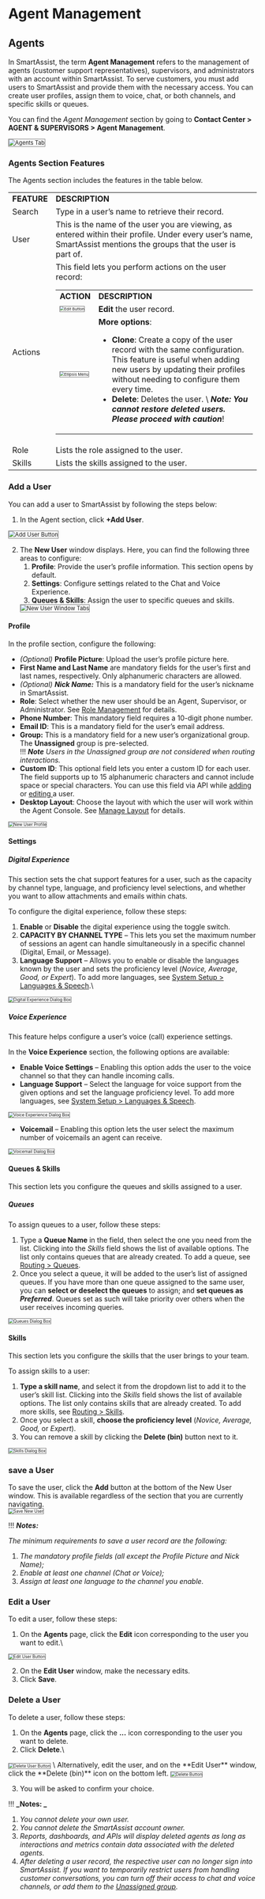 # Agent Management

## Agents
In SmartAssist, the term **Agent Management** refers to the management of agents (customer support representatives), supervisors, and administrators with an account within SmartAssist. To serve customers, you must add users to SmartAssist and provide them with the necessary access. You can create user profiles, assign them to voice, chat, or both channels, and specific skills or queues.

You can find the _Agent Management_ section by going to **Contact Center > AGENT & SUPERVISORS > Agent Management**.

<img src="./images/agent-management-page-agents.png" alt="Agents Tab" title="Agents Tab" style="border: 1px solid gray; zoom:80%;">

### Agents Section Features

The Agents section includes the features in the table below.

<table>
  <tr>
   <td><strong>FEATURE</strong>
   </td>
   <td><strong>DESCRIPTION</strong>
   </td>
  </tr>
  <tr>
   <td>Search
   </td>
   <td>Type in a user’s name to retrieve their record.
   </td>
  </tr>
  <tr>
   <td>User
   </td>
   <td>This is the name of the user you are viewing, as entered within their profile. Under every user’s name, SmartAssist mentions the groups that the user is part of.
   </td>
  </tr>
  <tr>
   <td>Actions
   </td>
   <td>This field lets you perform actions on the user record:
<p>
<table>
  <tr>
   <td><strong>ACTION</strong>
   </td>
   <td><strong>DESCRIPTION</strong>
   </td>
  </tr>
  <tr>
   <td>
<img src="./images/edit-button.png" alt="Edit Button" title="Edit Button" style="border: 1px solid gray; zoom:50%;">

   </td>
   <td><strong>Edit </strong>the user record.
   </td>
  </tr>
  <tr>
   <td>
<img src="./images/ellipsis menu.png" alt="Ellipsis Menu" title="Ellipsis Menu" style="border: 1px solid gray; zoom:50%;">

   </td>
   <td><strong>More options</strong>: 
<ul>

<li><strong>Clone</strong>: Create a copy of the user record with the same configuration. This feature is useful when adding new users by updating their profiles without needing to configure them every time.

<li><strong>Delete</strong>: Deletes the user. \
<strong><em>Note: You cannot restore deleted users. Please proceed with caution</em></strong>!
</li>
</ul>
   </td>
  </tr>
</table>
   </td>
  </tr>
  <tr>
   <td>Role

   </td>
   <td>Lists the role assigned to the user.

   </td>
  </tr>
  <tr>
   <td>Skills

   </td>
   <td>Lists the skills assigned to the user.

   </td>
  </tr>
</table>

### Add a User

You can add a user to SmartAssist by following the steps below:

1. In the Agent section, click **+Add User**.
<img src="./images/add-user-button.png" alt="Add User Button" title="Add User Button" style="border: 1px solid gray; zoom:80%;">

2. The **New User** window displays. Here, you can find the following three areas to configure: 
    1. **Profile**: Provide the user’s profile information. This section opens by default.
    2. **Settings**: Configure settings related to the Chat and Voice Experience.
    3. **Queues & Skills**: Assign the user to specific queues and skills.
    <img src="./images/new-user-tabs.png" alt="New User Window Tabs" title="New User Window Tabs" style="border: 1px solid gray; zoom:80%;">

#### Profile

In the profile section, configure the following:

* _(Optional)_ **Profile Picture**: Upload the user’s profile picture here.
* **First Name **and** Last Name** are mandatory fields for the user’s first and last names, respectively. Only alphanumeric characters are allowed.
* _(Optional) **Nick Name:**_ This is a mandatory field for the user’s nickname in SmartAssist.
* **Role**: Select whether the new user should be an Agent, Supervisor, or Administrator. See [Role Management](https://docs.kore.ai/smartassist/agent/rolemanagement-overview/) for details.
* **Phone Number**: This mandatory field requires a 10-digit phone number.
* **Email ID**: This is a mandatory field for the user’s email address.
* **Group:** This is a mandatory field for a new user’s organizational group. The **Unassigned** group is pre-selected. \
!!! **_Note_**
_Users in the Unassigned group are not considered when routing interactions._
* **Custom ID**: This optional field lets you enter a custom ID for each user. The field supports up to 15 alphanumeric characters and cannot include space or special characters. You can use this field via API while [adding ](https://docs.kore.ai/smartassist/api/create-an-agent/)or [editing ](https://docs.kore.ai/smartassist/api/update-a-specific-agent/)a user.
* **Desktop Layout**: Choose the layout with which the user will work within the Agent Console. See [Manage Layout](https://docs.kore.ai/smartassist/console/manage-layout/) for details.
<img src="./images/new-user-profile.png" alt="New User Profile" title="New User Profile" style="border: 1px solid gray; zoom:60%;">

#### Settings

##### Digital Experience

This section sets the chat support features for a user, such as the capacity by channel type, language, and proficiency level selections, and whether you want to allow attachments and emails within chats.

To configure the digital experience, follow these steps:

1. **Enable** or **Disable** the digital experience using the toggle switch.
2. **CAPACITY BY CHANNEL TYPE** – This lets you set the maximum number of sessions an agent can handle simultaneously in a specific channel (Digital, Email, or Message).
3. **Language Support** – Allows you to enable or disable the languages known by the user and sets the proficiency level (_Novice, Average_, _Good, or Expert_). To add more languages, see  [System Setup > Languages & Speech](https://docs.kore.ai/smartassist/settings/general-settings/language-management/#).\
<img src="./images/new-user-settings.png" alt="Digital Experience Dialog Box" title="Digital Experience Dialog Box" style="border: 1px solid gray; zoom:60%;">

##### Voice Experience

This feature helps configure a user’s voice (call) experience settings.

In the **Voice Experience** section, the following options are available:

* **Enable Voice Settings** – Enabling this option adds the user to the voice channel so that they can handle incoming calls.
* **Language Support** – Select the language for voice support from the given options and set the language proficiency level. To add more languages, see [System Setup > Languages & Speech](https://docs.kore.ai/smartassist/settings/general-settings/language-management/#).
<img src="./images/voice-experience.png" alt="Voice Experience Dialog Box" title="Voice Experience Dialog Box" style="border: 1px solid gray; zoom:60%;">

* **Voicemail** – Enabling this option lets the user select the maximum number of voicemails an agent can receive.
<img src="./images/voicemail.png" alt="Voicemail Dialog Box" title="Voicemail Dialog Box" style="border: 1px solid gray; zoom:60%;">

#### Queues & Skills

This section lets you configure the queues and skills assigned to a user.

##### Queues

To assign queues to a user, follow these steps:

1. Type a **Queue Name** in the field, then select the one you need from the list. Clicking into the _Skills_ field shows the list of available options. The list only contains queues that are already created. To add a queue, see [Routing > Queues](https://docs.kore.ai/smartassist/routing/queues/).
2. Once you select a queue, it will be added to the user’s list of assigned queues. If you have more than one queue assigned to the same user, you can **select or deselect the queues** to assign; and **set queues as _Preferred_**. Queues set as such will take priority over others when the user receives incoming queries.
<img src="./images/queues.png" alt="Queues Dialog Box" title="Queues Dialog Box" style="border: 1px solid gray; zoom:60%;">

#### Skills

This section lets you configure the skills that the user brings to your team.

To assign skills to a user:

1. **Type a skill name**, and select it from the dropdown list to add it to the user’s skill list. Clicking into the _Skills_ field shows the list of available options. The list only contains skills that are already created. To add more skills, see [Routing > Skills](https://docs.kore.ai/smartassist/skills/skills/).
2. Once you select a skill, **choose the proficiency level**  (_Novice, Average, Good,_ or _Expert_).
3. You can remove a skill by clicking the **Delete (bin)** button next to it.
<img src="./images/skills.png" alt="Skills Dialog Box" title="Skills Dialog Box" style="border: 1px solid gray; zoom:60%;">

### save a User

To save the user, click the **Add** button at the bottom of the New User window. This is available regardless of the section that you are currently navigating.\
<img src="./images/add-new-user-button.png" alt="Save New User" title="Save New User" style="border: 1px solid gray; zoom:60%;">

!!! **_Notes:_**

   _The minimum requirements to save a user record are the following:_

   1. _The mandatory profile fields (all except the Profile Picture and Nick Name);_
   2. _Enable at least one channel (Chat or Voice);_
   3. _Assign at least one language to the channel you enable._

### Edit a User

To edit a user, follow these steps:

1. On the **Agents** page, click the **Edit** icon corresponding to the user you want to edit.\
<img src="./images/edit-user-button.png" alt="Edit User Button" title="Edit User Button" style="border: 1px solid gray; zoom:60%;">

2. On the **Edit User** window, make the necessary edits.
3. Click **Save**.

### Delete a User

To delete a user, follow these steps:

1. On the **Agents** page, click the **...** icon corresponding to the user you want to delete.
2. Click **Delete**.\
<img src="./images/delete-user.png" alt="Delete User Button" title="Delete User Button" style="border: 1px solid gray; zoom:60%;">
\
Alternatively, edit the user, and on the **Edit User** window, click the **Delete (bin)** icon on the bottom left.
<img src="./images/delete-button.png" alt="Delete Button" title="Delete Button" style="border: 1px solid gray; zoom:60%;">

3. You will be asked to confirm your choice.

!!! **_Notes: _**

   1. _You cannot delete your own user._
   2. _You cannot delete the SmartAssist account owner._
   3. _Reports, dashboards, and APIs will display deleted agents as long as interactions and metrics contain data associated with the deleted agents._
   4. _After deleting a user record, the respective user can no longer sign into SmartAssist. If you want to temporarily restrict users from handling customer conversations, you can turn off their access to chat and voice channels, or add them to the [Unassigned group](https://docs.kore.ai/smartassist/agent/agent-group/agent-groups/#Preconfigured_Groups)._
